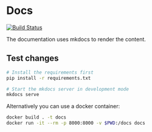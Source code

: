 # Docs

[![Build Status](https://drone.strangebee.com/api/badges/StrangeBeeCorp/docs/status.svg?ref=refs/heads/develop)](https://drone.strangebee.com/StrangeBeeCorp/docs)

The documentation uses mkdocs to render the content.

## Test changes

```bash
# Install the requirements first
pip install -r requirements.txt

# Start the mkdocs server in development mode
mkdocs serve
```

Alternatively you can use a docker container:

```bash
docker build . -t docs
docker run -it --rm -p 8000:8000 -v $PWD:/docs docs
```
